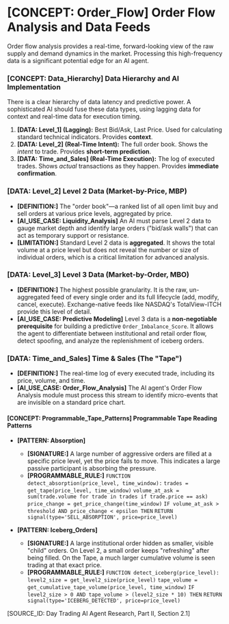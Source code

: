# [CONCEPT: Order_Flow] Order Flow Analysis and Data Feeds

Order flow analysis provides a real-time, forward-looking view of the raw supply and demand dynamics in the market. Processing this high-frequency data is a significant potential edge for an AI agent.

### [CONCEPT: Data_Hierarchy] Data Hierarchy and AI Implementation

There is a clear hierarchy of data latency and predictive power. A sophisticated AI should fuse these data types, using lagging data for context and real-time data for execution timing.

1. **[DATA: Level_1] (Lagging):** Best Bid/Ask, Last Price. Used for calculating standard technical indicators. Provides **context**.
2. **[DATA: Level_2] (Real-Time Intent):** The full order book. Shows the *intent* to trade. Provides **short-term prediction**.
3. **[DATA: Time_and_Sales] (Real-Time Execution):** The log of executed trades. Shows *actual* transactions as they happen. Provides **immediate confirmation**.

### [DATA: Level_2] Level 2 Data (Market-by-Price, MBP)

- **[DEFINITION:]** The "order book"—a ranked list of all open limit buy and sell orders at various price levels, aggregated by price.
- **[AI_USE_CASE: Liquidity_Analysis]** An AI must parse Level 2 data to gauge market depth and identify large orders ("bid/ask walls") that can act as temporary support or resistance.
- **[LIMITATION:]** Standard Level 2 data is **aggregated**. It shows the total volume at a price level but does not reveal the number or size of individual orders, which is a critical limitation for advanced analysis.

### [DATA: Level_3] Level 3 Data (Market-by-Order, MBO)

- **[DEFINITION:]** The highest possible granularity. It is the raw, un-aggregated feed of every single order and its full lifecycle (add, modify, cancel, execute). Exchange-native feeds like NASDAQ's TotalView-ITCH provide this level of detail.
- **[AI_USE_CASE: Predictive Modeling]** Level 3 data is a **non-negotiable prerequisite** for building a predictive `Order_Imbalance_Score`. It allows the agent to differentiate between institutional and retail order flow, detect spoofing, and analyze the replenishment of iceberg orders.

### [DATA: Time_and_Sales] Time & Sales (The "Tape")

- **[DEFINITION:]** The real-time log of every executed trade, including its price, volume, and time.
- **[AI_USE_CASE: Order_Flow_Analysis]** The AI agent's Order Flow Analysis module must process this stream to identify micro-events that are invisible on a standard price chart.

#### [CONCEPT: Programmable_Tape_Patterns] Programmable Tape Reading Patterns

- **[PATTERN: Absorption]**
  - **[SIGNATURE:]** A large number of aggressive orders are filled at a specific price level, yet the price fails to move. This indicates a large passive participant is absorbing the pressure.
  - **[PROGRAMMABLE_RULE:]**
        `FUNCTION detect_absorption(price_level, time_window):`
        `trades = get_tape(price_level, time_window)`
        `volume_at_ask = sum(trade.volume for trade in trades if trade.price == ask)`
        `price_change = get_price_change(time_window)`
        `IF volume_at_ask > threshold AND price_change < epsilon THEN`
        `RETURN signal(type='SELL_ABSORPTION', price=price_level)`

- **[PATTERN: Iceberg_Orders]**
  - **[SIGNATURE:]** A large institutional order hidden as smaller, visible "child" orders. On Level 2, a small order keeps "refreshing" after being filled. On the Tape, a much larger cumulative volume is seen trading at that exact price.
  - **[PROGRAMMABLE_RULE:]**
        `FUNCTION detect_iceberg(price_level):`
        `level2_size = get_level2_size(price_level)`
        `tape_volume = get_cumulative_tape_volume(price_level, time_window)`
        `IF level2_size > 0 AND tape_volume > (level2_size * 10) THEN`
        `RETURN signal(type='ICEBERG_DETECTED', price=price_level)`

[SOURCE_ID: Day Trading AI Agent Research, Part II, Section 2.1]
